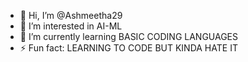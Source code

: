 - 👋 Hi, I’m @Ashmeetha29
- 👀 I’m interested in AI-ML
- 🌱 I’m currently learning BASIC CODING LANGUAGES
- ⚡ Fun fact: LEARNING TO CODE BUT KINDA HATE IT 

<!---
Ashmeetha29/Ashmeetha29 is a ✨ special ✨ repository because its `README.md` (this file) appears on your GitHub profile.
You can click the Preview link to take a look at your changes.
--->
